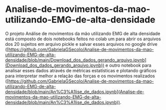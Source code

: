 # Analise-de-movimentos-da-mao-utilizando-EMG-de-alta-densidade
O projeto Análise de movimentos da mão utilizando EMG de alta densidade está composto de dois notebooks feitos no colab um para abrir os arquivos dos 20 sujeitos em arquivo pickle e salvar esses arquivos no google drive ([https://github.com/GabrielaGSecolo/Analise-de-movimentos-da-mao-utilizando-EMG-de-alta-densidade/blob/main/Download_dos_dados_gerando_arquivo.ipynb](Download_dos_dados_gerando_arquivo.ipynb)) e outro notebook para analisar esses dados através de métricas estatísticas e plotando gráficos para interpretar melhor a relação das forças e os movimentos realizados ([https://github.com/GabrielaGSecolo/Analise-de-movimentos-da-mao-utilizando-EMG-de-alta-densidade/blob/main/An%C3%A1lise_de_dados.ipynb](Analise-de-movimentos-da-mao-utilizando-EMG-de-alta-densidade/blob/main/An%C3%A1lise_de_dados.ipynb)).
